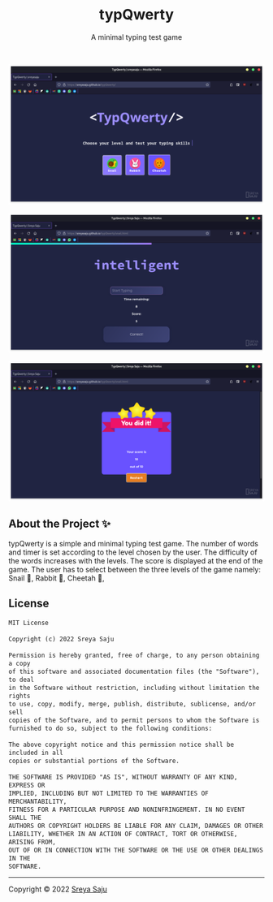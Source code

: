 
<br>
<h1 align="center"> typQwerty</h1>
<p align="center"> A minimal typing test game </p>
<br>


![preview for home screen](assets/preview/home.png)

![preview for game screen](assets/preview/game.png)

![preview for score screen](assets/preview/score.png)

## About the Project ✨

typQwerty is a simple and minimal typing test game. The number of words and timer is set according to the level chosen by the user. The difficulty of the words increases with the levels. The score is displayed at the end of the game. The user has to select between the
three levels of the game namely: Snail 🐌, Rabbit 🐰, Cheetah 🐆,

## License
```
MIT License

Copyright (c) 2022 Sreya Saju

Permission is hereby granted, free of charge, to any person obtaining a copy
of this software and associated documentation files (the "Software"), to deal
in the Software without restriction, including without limitation the rights
to use, copy, modify, merge, publish, distribute, sublicense, and/or sell
copies of the Software, and to permit persons to whom the Software is
furnished to do so, subject to the following conditions:

The above copyright notice and this permission notice shall be included in all
copies or substantial portions of the Software.

THE SOFTWARE IS PROVIDED "AS IS", WITHOUT WARRANTY OF ANY KIND, EXPRESS OR
IMPLIED, INCLUDING BUT NOT LIMITED TO THE WARRANTIES OF MERCHANTABILITY,
FITNESS FOR A PARTICULAR PURPOSE AND NONINFRINGEMENT. IN NO EVENT SHALL THE
AUTHORS OR COPYRIGHT HOLDERS BE LIABLE FOR ANY CLAIM, DAMAGES OR OTHER
LIABILITY, WHETHER IN AN ACTION OF CONTRACT, TORT OR OTHERWISE, ARISING FROM,
OUT OF OR IN CONNECTION WITH THE SOFTWARE OR THE USE OR OTHER DEALINGS IN THE
SOFTWARE.
```
----
Copyright &copy; 2022 [Sreya Saju](https://github.com/sreyasaju)
